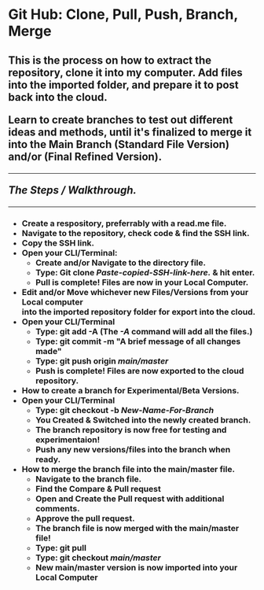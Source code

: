 <h1>Git Hub: Clone, Pull, Push, Branch, Merge </h1>
<h2>

<p>This is the process on how to extract the repository, clone it into my computer. Add files into the imported folder, and prepare it to post back into the cloud.</p>
Learn to create branches to test out different ideas and methods, until it's finalized to merge it into the Main Branch (Standard File Version) and/or (Final Refined Version).</p>

---

*The Steps / Walkthrough.*

---

<h3>

- Create a respository, preferrably with a read.me file.
- Navigate to the repository, check code & find the SSH link.
- Copy the SSH link.
- Open your CLI/Terminal:
    - Create and/or Navigate to the directory file.
    - Type: Git clone ***Paste-copied-SSH-link-here.*** & hit enter.
    - Pull is complete! Files are now in your **Local Computer**.
- Edit and/or Move whichever new Files/Versions from your **Local computer**<br> into the imported repository folder for export into the cloud.
- Open your CLI/Terminal
    - Type: git add -A **(The *-A* command will add all the files.)**
    - Type: git commit -m "A brief message of all changes made"
    - Type: git push origin ***main/master***
    - Push is complete! Files are now exported to the cloud repository.
- How to create a branch for Experimental/Beta Versions.
- Open your CLI/Terminal
    - Type: git checkout -b ***New-Name-For-Branch***
    - You Created & Switched into the newly created branch.
    - The branch repository is now free for testing and experimentaion!
    - Push any new versions/files into the branch when ready.
- How to merge the branch file into the main/master file.
    - Navigate to the branch file.
    - Find the **Compare & Pull request**
    - Open and Create the Pull request with additional comments.
    - Approve the pull request.
    - The branch file is now merged with the main/master file!
    - Type: git pull
    - Type: git checkout ***main/master***
    - New main/master version is now imported into your **Local Computer**
